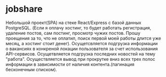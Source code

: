 # jobshare

Небольшой проект(SPA) на стеке React/Express с базой данных PostgreSQL.
(Если я оплачу хостинг, то будет работать регистрация, удаление постов, сам постинг, просмотр чужих постов. Прошу проещения за то, что не оплатил, поиск первой  моей работы длится уже месяц, а хостинг стоит денег).
Осущетсвляется подгрузка информации о вакансиях в конкреной локации пользователя за счет использования API-сервисов.
Осущетвляется подгрузка последних новостей на тему "работа".
Осуществляется вывод при прокрутке вниз всех трех полос информации в зависимости от наличия контента.(пагинация бесконечным списком).
